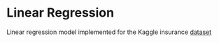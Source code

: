 # Linear Regression

Linear regression model implemented for the Kaggle insurance [dataset](https://www.kaggle.com/code/kianwee/linear-regression-insurance-dataset)